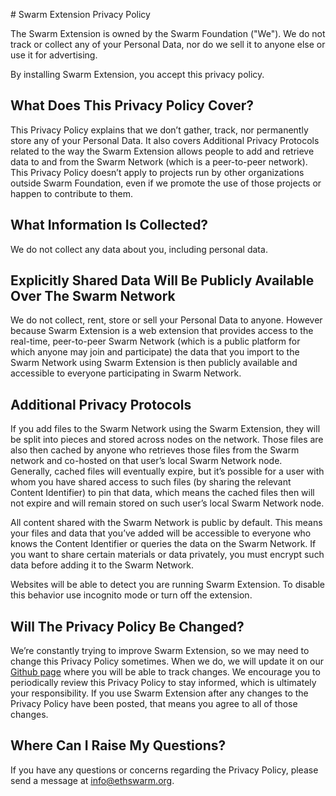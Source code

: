 ​​# Swarm Extension Privacy Policy

The Swarm Extension is owned by the Swarm Foundation ("We"). We do not track or collect any of your Personal Data, nor do we sell it to anyone else or use it for advertising.

By installing Swarm Extension, you accept this privacy policy.

## What Does This Privacy Policy Cover?

This Privacy Policy explains that we don’t gather, track, nor permanently store any of your Personal Data. It also covers Additional Privacy Protocols related to the way the Swarm Extension allows people to add and retrieve data to and from the Swarm Network (which is a peer-to-peer network). This Privacy Policy doesn’t apply to projects run by other organizations outside Swarm Foundation, even if we promote the use of those projects or happen to contribute to them.

## What Information Is Collected?

We do not collect any data about you, including personal data.

## Explicitly Shared Data Will Be Publicly Available Over The Swarm Network

We do not collect, rent, store or sell your Personal Data to anyone. However because Swarm Extension is a web extension that provides access to the real-time, peer-to-peer Swarm Network (which is a public platform for which anyone may join and participate) the data that you import to the Swarm Network using Swarm Extension is then publicly available and accessible to everyone participating in Swarm Network.

## Additional Privacy Protocols

If you add files to the Swarm Network using the Swarm Extension, they will be split into pieces and stored across nodes on the network. Those files are also then cached by anyone who retrieves those files from the Swarm network and co-hosted on that user’s local Swarm Network node. Generally, cached files will eventually expire, but it’s possible for a user with whom you have shared access to such files (by sharing the relevant Content Identifier) to pin that data, which means the cached files then will not expire and will remain stored on such user’s local Swarm Network node.

All content shared with the Swarm Network is public by default. This means your files and data that you’ve added will be accessible to everyone who knows the Content Identifier or queries the data on the Swarm Network. If you want to share certain materials or data privately, you must encrypt such data before adding it to the Swarm Network.

Websites will be able to detect you are running Swarm Extension. To disable this behavior use incognito mode or turn off the extension.

## Will The Privacy Policy Be Changed?

We’re constantly trying to improve Swarm Extension, so we may need to change this Privacy Policy sometimes. When we do, we will update it on our [Github page](https://github.com/ethersphere/swarm-extension/commits/main/PRIVACY-POLICY.md) where you will be able to track changes.
We encourage you to periodically review this Privacy Policy to stay informed, which is ultimately your responsibility. If you use Swarm Extension after any changes to the Privacy Policy have been posted, that means you agree to all of those changes.

## Where Can I Raise My Questions?

If you have any questions or concerns regarding the Privacy Policy, please send a message at <info@ethswarm.org>.
